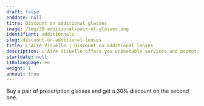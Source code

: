 ```yaml
---
draft: false
enddate: null
titre: Discount on additional glasses
image: /img/30-additional-pair-of-glasses.png
identifiant: additionnels
slug: discount-on-additional-lenses
title: L'Aire Visuelle | Discount on additional lenses
description: L'Aire Visuelle offers you unbeatable services and promotions near you.
startdate: null
i18nlanguage: en
weight: 1
annuel: true
---
```

Buy a pair of prescription glasses and get a 30% discount on the second one.